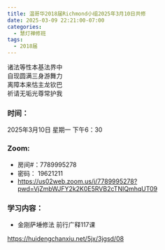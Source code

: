 ```yaml
---
title: 温哥华2018届Richmond小组2025年3月10日共修
date: 2025-03-09 22:21:00-07:00
categories:
  - 慧灯禅修班
tags:
  - 2018届
---
```

诸法等性本基法界中\
自现圆满三身游舞力\
离障本来怙主龙钦巴\
祈请无垢光尊常护我

### 时间：

2025年3月10日 星期一 下午6：30

### Zoom:

* 房间#：7789995278
* 密码： 19621211
* <https://us02web.zoom.us/j/7789995278?pwd=VjZmbWJFY2k2K0E5RVB2cTNIQmhqUT09>

### 学习内容：

* 金刚萨埵修法 前行广释117课

<https://huidengchanxiu.net/5jx/3jgsd/08>
